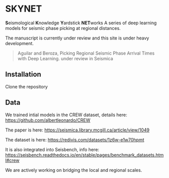 # SKYNET
**S**eismological **K**nowledge **Y**ardstick **NET**works
A series of deep learning models for seismic phase picking at regional distances.

The manuscript is currently under review and this site is under heavy development.
> Aguilar and Beroza, Picking Regional Seismic Phase Arrival Times with Deep Learning. under review in Seismica


## Installation
Clone the repository





## Data

We trained intial models in the CREW dataset, details here: https://github.com/albertleonardo/CREW

The paper is here: https://seismica.library.mcgill.ca/article/view/1049

The dataset is here: https://redivis.com/datasets/1z6w-e1w70hpmt

It is also integrated into Seisbench, info here: https://seisbench.readthedocs.io/en/stable/pages/benchmark_datasets.html#crew

We are actively working on bridging the local and regional scales.
